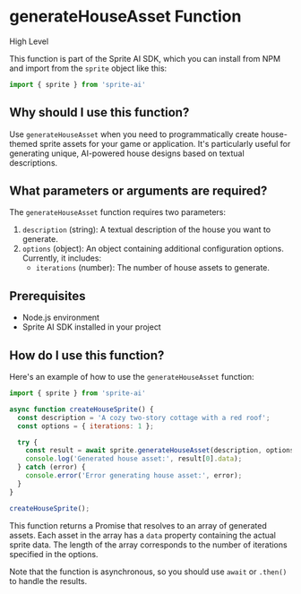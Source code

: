 

  # **generateHouseAsset Function**

High Level

This function is part of the Sprite AI SDK, which you can install from NPM and import from the `sprite` object like this:

```javascript
import { sprite } from 'sprite-ai'
```

## Why should I use this function?

Use `generateHouseAsset` when you need to programmatically create house-themed sprite assets for your game or application. It's particularly useful for generating unique, AI-powered house designs based on textual descriptions.

## What parameters or arguments are required?

The `generateHouseAsset` function requires two parameters:

1. `description` (string): A textual description of the house you want to generate.
2. `options` (object): An object containing additional configuration options. Currently, it includes:
   - `iterations` (number): The number of house assets to generate.

## Prerequisites

- Node.js environment
- Sprite AI SDK installed in your project

## How do I use this function?

Here's an example of how to use the `generateHouseAsset` function:

```javascript
import { sprite } from 'sprite-ai'

async function createHouseSprite() {
  const description = 'A cozy two-story cottage with a red roof';
  const options = { iterations: 1 };

  try {
    const result = await sprite.generateHouseAsset(description, options);
    console.log('Generated house asset:', result[0].data);
  } catch (error) {
    console.error('Error generating house asset:', error);
  }
}

createHouseSprite();
```

This function returns a Promise that resolves to an array of generated assets. Each asset in the array has a `data` property containing the actual sprite data. The length of the array corresponds to the number of iterations specified in the options.

Note that the function is asynchronous, so you should use `await` or `.then()` to handle the results.

  